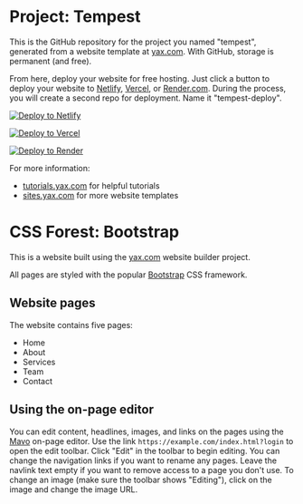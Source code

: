 # Project: Tempest

This is the GitHub repository for the project you named "tempest", generated from a
website template at [yax.com](https://yax.com). With GitHub, storage is permanent (and free).

From here, deploy your website for free hosting. Just click a button to deploy your website to [Netlify](https://www.netlify.com/), [Vercel](https://vercel.com/), or [Render.com](https://render.com/). During the process, you will create a second repo for deployment. Name it "tempest-deploy".

[![Deploy to Netlify](https://www.netlify.com/img/deploy/button.svg)](https://app.netlify.com/start/deploy?repository=https://github.com/stevenmarc/tempest)

[![Deploy to Vercel](https://vercel.com/button)](https://vercel.com/import/project?template=https://github.com/stevenmarc/tempest)

[![Deploy to Render](https://render.com/images/deploy-to-render-button.svg)](https://render.com/deploy)

For more information:
- [tutorials.yax.com](https://tutorials.yax.com/) for helpful tutorials
- [sites.yax.com](https://sites.yax.com/) for more website templates


# CSS Forest: Bootstrap

This is a website built using the [yax.com](https://yax.com/) website builder project.

All pages are styled with the popular [Bootstrap](https://getbootstrap.com/) CSS framework.

## Website pages

The website contains five pages:
- Home
- About
- Services
- Team
- Contact

## Using the on-page editor

You can edit content, headlines, images, and links on the pages using the [Mavo](https://mavo.io/) on-page editor. Use the link `https://example.com/index.html?login` to open the edit toolbar. Click "Edit" in the toolbar to begin editing. You can change the navigation links if you want to rename any pages. Leave the navlink text empty if you want to remove access to a page you don't use. To change an image (make sure the toolbar shows "Editing"), click on the image and change the image URL.
